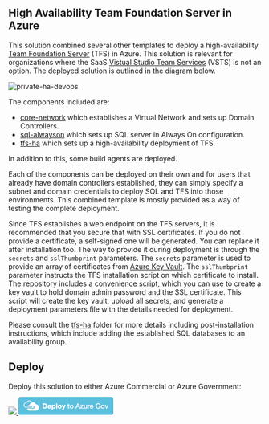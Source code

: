 High Availability Team Foundation Server in Azure
--------------------------------------------------

This solution combined several other templates to deploy a high-availability [Team Foundation Server](https://www.visualstudio.com/tfs/) (TFS) in Azure. This solution is relevant for organizations where the SaaS [Vistual Studio Team Services](https://www.visualstudio.com/team-services/) (VSTS) is not an option. The deployed solution is outlined in the diagram below.

![private-ha-devops](private-ha-devops.png)

The components included are:

* [core-network](../core-network) which establishes a Virtual Network and sets up Domain Controllers.
* [sql-alwayson](../sql-alwayson) which sets up SQL server in Always On configuration.
* [tfs-ha](../tfs-ha) which sets up a high-availability deployment of TFS. 

In addition to this, some build agents are deployed.

Each of the components can be deployed on their own and for users that already have domain controllers established, they can simply specify a subnet and domain credentials to deploy SQL and TFS into those environments. This combined template is mostly provided as a way of testing the complete deployment. 

Since TFS establishes a web endpoint on the TFS servers, it is recommended that you secure that with SSL certificates. If you do not provide a certificate, a self-signed one will be generated. You can replace it after installation too. The way to provide it during deployment is through the `secrets` and `sslThumbprint` parameters. The `secrets` parameter is used to provide an array of certificates from [Azure Key Vault](https://azure.microsoft.com/en-us/services/key-vault/). The `sslThumbprint` parameter instructs the TFS installation script on which certificate to install. The repository includes a [convenience script](../scripts/PrepareDevnetTfsDeployment.ps1), which you can use to create a key vault to hold domain admin password and the SSL certificate. This script will create the key vault, upload all secrets, and generate a deployment parameters file with the details needed for deployment. 

Please consult the [tfs-ha](../tfs-ha) folder for more details including post-installation instructions, which include adding the established SQL databases to an availability group.

Deploy
------

Deploy this solution to either Azure Commercial or Azure Government:

<a href="https://transmogrify.azurewebsites.net/devnet-tfs-ha/azuredeploy.json" target="_blank">
    <img src="http://azuredeploy.net/deploybutton.png"/>
</a>

<a href="https://transmogrify.azurewebsites.net/devnet-tfs-ha/azuredeploy.json?environment=gov" target="_blank">
	<img src="https://raw.githubusercontent.com/Azure/azure-quickstart-templates/master/1-CONTRIBUTION-GUIDE/images/deploytoazuregov.png"
</a>
